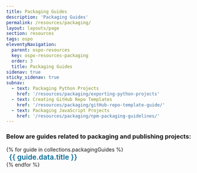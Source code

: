 ```yaml
---
title: Packaging Guides
description: 'Packaging Guides'
permalink: /resources/packaging/
layout: layouts/page
section: resources
tags: ospo
eleventyNavigation:
  parent: ospo-resources
  key: ospo-resources-packaging
  order: 3
  title: Packaging Guides
sidenav: true
sticky_sidenav: true
subnav:
  - text: Packaging Python Projects
    href: '/resources/packaging/exporting-python-projects'
  - text: Creating GitHub Repo Templates
    href: '/resources/packaging/gitHub-repo-template-guide/'
  - text: Packaging JavaScript Projects
    href: '/resources/packaging/npm-packaging-guidelines/'
---
```


### Below are guides related to packaging and publishing projects:

<ul style="list-style: none; padding-left: 0;">
{% for guide in collections.packagingGuides %}
    <li>
        <style>
            #packaging-style:hover {
                background-color: #dfe1e2;
            }
        </style>
        <a href="{{ guide.url }}" id="packaging-style"
          style="text-decoration: none; font-size: 1.2rem; font-weight: 600;
          color: #046b99; padding: 1.5%"
        >
          {{ guide.data.title }}
        </a>
    </li>
{% endfor %}
</ul>
